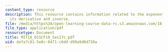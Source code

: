 ```yaml
---
content_type: resource
description: This resource contains information related to the exponential functions,
  its derivative and inverse.
file: /media/https%3A/open-learning-course-data-rc.s3.amazonaws.com/18-01sc-single-variable-calculus-fall-2010/defa7c815e8c8471c6ddd99a9d0d730a_MIT18_01SCF10_Ses17c.pdf
file_type: application/pdf
resourcetype: Document
title: MIT18_01SCF10_Ses17c.pdf
uid: defa7c81-5e8c-8471-c6dd-d99a9d0d730a
---
```

